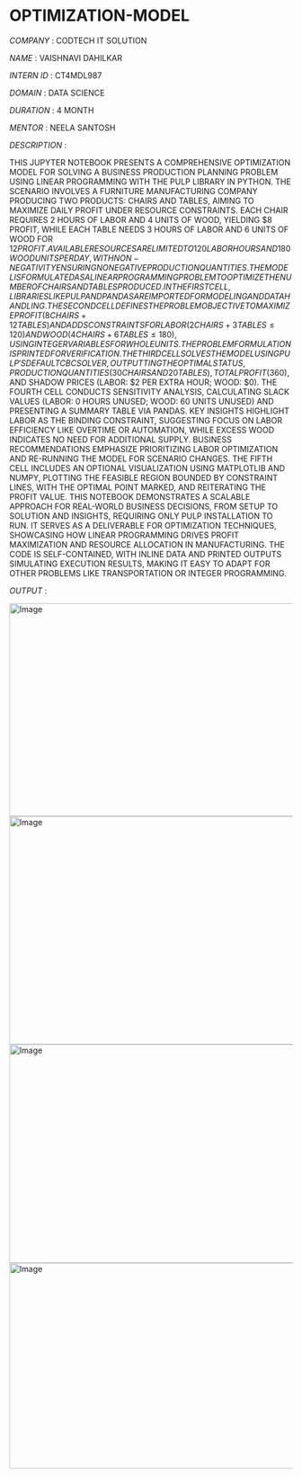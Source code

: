 # OPTIMIZATION-MODEL

*COMPANY* : CODTECH IT SOLUTION

*NAME* : VAISHNAVI DAHILKAR

*INTERN ID* : CT4MDL987

*DOMAIN* : DATA SCIENCE

*DURATION* : 4 MONTH

*MENTOR* : NEELA SANTOSH

*DESCRIPTION* :

THIS JUPYTER NOTEBOOK PRESENTS A COMPREHENSIVE OPTIMIZATION MODEL FOR SOLVING A BUSINESS PRODUCTION PLANNING PROBLEM USING LINEAR PROGRAMMING WITH THE PULP LIBRARY IN PYTHON. THE SCENARIO INVOLVES A FURNITURE MANUFACTURING COMPANY PRODUCING TWO PRODUCTS: CHAIRS AND TABLES, AIMING TO MAXIMIZE DAILY PROFIT UNDER RESOURCE CONSTRAINTS. EACH CHAIR REQUIRES 2 HOURS OF LABOR AND 4 UNITS OF WOOD, YIELDING $8 PROFIT, WHILE EACH TABLE NEEDS 3 HOURS OF LABOR AND 6 UNITS OF WOOD FOR $12 PROFIT. AVAILABLE RESOURCES ARE LIMITED TO 120 LABOR HOURS AND 180 WOOD UNITS PER DAY, WITH NON-NEGATIVITY ENSURING NO NEGATIVE PRODUCTION QUANTITIES. THE MODEL IS FORMULATED AS A LINEAR PROGRAMMING PROBLEM TO OPTIMIZE THE NUMBER OF CHAIRS AND TABLES PRODUCED. IN THE FIRST CELL, LIBRARIES LIKE PULP AND PANDAS ARE IMPORTED FOR MODELING AND DATA HANDLING. THE SECOND CELL DEFINES THE PROBLEM OBJECTIVE TO MAXIMIZE PROFIT (8CHAIRS + 12TABLES) AND ADDS CONSTRAINTS FOR LABOR (2CHAIRS + 3TABLES ≤ 120) AND WOOD (4CHAIRS + 6TABLES ≤ 180), USING INTEGER VARIABLES FOR WHOLE UNITS. THE PROBLEM FORMULATION IS PRINTED FOR VERIFICATION. THE THIRD CELL SOLVES THE MODEL USING PULP'S DEFAULT CBC SOLVER, OUTPUTTING THE OPTIMAL STATUS, PRODUCTION QUANTITIES (30 CHAIRS AND 20 TABLES), TOTAL PROFIT ($360), AND SHADOW PRICES (LABOR: $2 PER EXTRA HOUR; WOOD: $0). THE FOURTH CELL CONDUCTS SENSITIVITY ANALYSIS, CALCULATING SLACK VALUES (LABOR: 0 HOURS UNUSED; WOOD: 60 UNITS UNUSED) AND PRESENTING A SUMMARY TABLE VIA PANDAS. KEY INSIGHTS HIGHLIGHT LABOR AS THE BINDING CONSTRAINT, SUGGESTING FOCUS ON LABOR EFFICIENCY LIKE OVERTIME OR AUTOMATION, WHILE EXCESS WOOD INDICATES NO NEED FOR ADDITIONAL SUPPLY. BUSINESS RECOMMENDATIONS EMPHASIZE PRIORITIZING LABOR OPTIMIZATION AND RE-RUNNING THE MODEL FOR SCENARIO CHANGES. THE FIFTH CELL INCLUDES AN OPTIONAL VISUALIZATION USING MATPLOTLIB AND NUMPY, PLOTTING THE FEASIBLE REGION BOUNDED BY CONSTRAINT LINES, WITH THE OPTIMAL POINT MARKED, AND REITERATING THE PROFIT VALUE. THIS NOTEBOOK DEMONSTRATES A SCALABLE APPROACH FOR REAL-WORLD BUSINESS DECISIONS, FROM SETUP TO SOLUTION AND INSIGHTS, REQUIRING ONLY PULP INSTALLATION TO RUN. IT SERVES AS A DELIVERABLE FOR OPTIMIZATION TECHNIQUES, SHOWCASING HOW LINEAR PROGRAMMING DRIVES PROFIT MAXIMIZATION AND RESOURCE ALLOCATION IN MANUFACTURING. THE CODE IS SELF-CONTAINED, WITH INLINE DATA AND PRINTED OUTPUTS SIMULATING EXECUTION RESULTS, MAKING IT EASY TO ADAPT FOR OTHER PROBLEMS LIKE TRANSPORTATION OR INTEGER PROGRAMMING.

*OUTPUT* :

<img width="780" height="379" alt="Image" src="https://github.com/user-attachments/assets/3d553faf-c5d0-4d1d-bc2a-a18156bd1118" />
<img width="833" height="406" alt="Image" src="https://github.com/user-attachments/assets/07a4cd41-1b31-46ab-b107-555d523057cb" />
<img width="845" height="389" alt="Image" src="https://github.com/user-attachments/assets/b3219479-06f8-4c5d-9407-ed3085fc9651" />
<img width="806" height="366" alt="Image" src="https://github.com/user-attachments/assets/ba23c358-e9d8-444f-8d99-8bc0cacd8848" />
